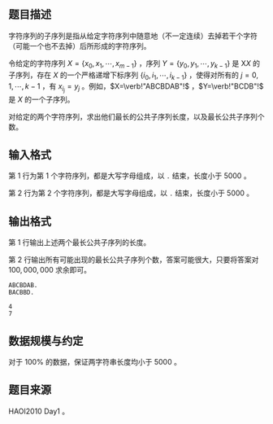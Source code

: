 ## 题目描述

字符序列的子序列是指从给定字符序列中随意地（不一定连续）去掉若干个字符（可能一个也不去掉）后所形成的字符序列。

令给定的字符序列 $X=\{x_0,x_1,\cdots ,x_{m-1}\}$ ，序列 $Y=\{y_0,y_1,\cdots ,y_{k-1}\}$ 是 X*X* 的子序列，存在 $X$ 的一个严格递增下标序列 $\{i_0,i_1,\cdots,i_{k-1}\}$ ，使得对所有的 $j=0,1,\cdots,k-1$ ，有 $x_{i_j}=y_j$ 。例如，$X=\verb!"ABCBDAB"!$ ，$Y=\verb!"BCDB"!$ 是 $X$ 的一个子序列。

对给定的两个字符序列，求出他们最长的公共子序列长度，以及最长公共子序列个数。

## 输入格式

第 $1$ 行为第 $1$ 个字符序列，都是大写字母组成，以 ``.`` 结束，长度小于 $5000$ 。

第 $2$ 行为第 $2$ 个字符序列，都是大写字母组成，以 ``.`` 结束，长度小于 $5000$ 。

## 输出格式

第 $1$ 行输出上述两个最长公共子序列的长度。

第 $2$ 行输出所有可能出现的最长公共子序列个数，答案可能很大，只要将答案对 $100,000,000$ 求余即可。

```input1
ABCBDAB.
BACBBD.
```

```output1
4
7
```

## 数据规模与约定

对于 $100\%$ 的数据，保证两字符串长度均小于 $5000$ 。

## 题目来源

$\text{HAOI2010 Day1}$ 。

